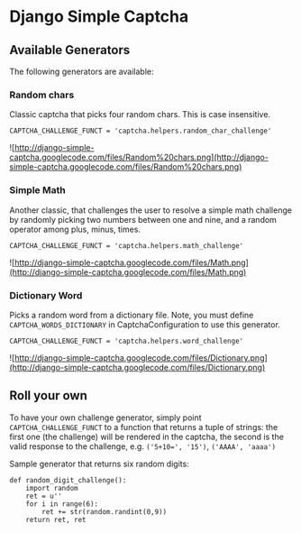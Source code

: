 # Django Simple Captcha #

## Available Generators ##
The following generators are available:

### Random chars ###

Classic captcha that picks four random chars. This is case insensitive.

`CAPTCHA_CHALLENGE_FUNCT = 'captcha.helpers.random_char_challenge'`

![http://django-simple-captcha.googlecode.com/files/Random%20chars.png](http://django-simple-captcha.googlecode.com/files/Random%20chars.png)


### Simple Math ###

Another classic, that challenges the user to resolve a simple math challenge by randomly picking two numbers between one and nine, and a random operator among plus, minus, times.

`CAPTCHA_CHALLENGE_FUNCT = 'captcha.helpers.math_challenge'`

![http://django-simple-captcha.googlecode.com/files/Math.png](http://django-simple-captcha.googlecode.com/files/Math.png)



### Dictionary Word ###

Picks a random word from a dictionary file. Note, you must define `CAPTCHA_WORDS_DICTIONARY` in CaptchaConfiguration to use this generator.

`CAPTCHA_CHALLENGE_FUNCT = 'captcha.helpers.word_challenge'`

![http://django-simple-captcha.googlecode.com/files/Dictionary.png](http://django-simple-captcha.googlecode.com/files/Dictionary.png)




## Roll your own ##
To have your own challenge generator, simply point `CAPTCHA_CHALLENGE_FUNCT` to a function that returns a tuple of strings: the first one (the challenge) will be rendered in the captcha, the second is the valid response to the challenge, e.g. `('5+10=', '15')`, `('AAAA', 'aaaa')`

Sample generator that returns six random digits:
```
def random_digit_challenge():
    import random
    ret = u''
    for i in range(6):
        ret += str(random.randint(0,9))
    return ret, ret
```
